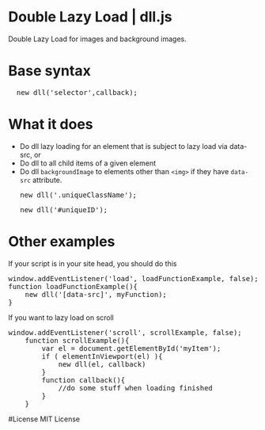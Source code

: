 # Double Lazy Load | dll.js
Double Lazy Load for images and background images.

# Base syntax
<pre>  new dll('selector',callback);</pre>
	
# What it does
* Do dll lazy loading for an element that is subject to lazy load via data-src, or
* Do dll to all child items of a given element
* Do dll <code>backgroundImage</code> to elements other than <code>&lt;img&gt;</code> if they have <code>data-src</code> attribute.
  <pre>new dll('.uniqueClassName');</pre>
  <pre>new dll('#uniqueID');</pre>
    
# Other examples
If your script is in your site head, you should do this
<pre>
window.addEventListener('load', loadFunctionExample, false);
function loadFunctionExample(){
	new dll('[data-src]', myFunction);
}
</pre>

If you want to lazy load on scroll
<pre>
window.addEventListener('scroll', scrollExample, false);
	function scrollExample(){
		var el = document.getElementById('myItem');
		if ( elementInViewport(el) ){
			new dll(el, callback)
		}
		function callback(){
			//do some stuff when loading finished
		}
	}
</pre>	
#License
MIT License
